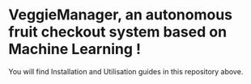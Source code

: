 # VeggieManager, an autonomous fruit checkout system based on Machine Learning !

You will find Installation and Utilisation guides in this repository above.
